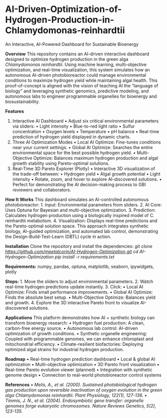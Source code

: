 # AI-Driven-Optimization-of-Hydrogen-Production-in-Chlamydomonas-reinhardtii
An Interactive, AI-Powered Dashboard for Sustainable Bioenergy

**Overview**
This repository contains an AI-driven interactive dashboard designed to optimize hydrogen production in the green alga *Chlamydomonas reinhardtii*. Using machine learning, multi-objective optimization, and real-time visualization, this system simulates how an autonomous AI-driven photobioreactor could manage environmental conditions to maximize hydrogen yield while maintaining algal health.
This proof-of-concept is aligned with the vision of teaching AI the “language of biology” and leveraging synthetic genomics, predictive modeling, and autonomous labs to engineer programmable organelles for bioenergy and biosustainability.

**Features**
1. Interactive AI Dashboard
	•	Adjust six critical environmental parameters via sliders:
	•	Light intensity
	•	Blue-to-red light ratio
	•	Sulfur concentration
	•	Oxygen levels
	•	Temperature
	•	pH balance
	•	Real-time prediction of hydrogen yield displayed in dynamic charts.
2. Three AI Optimization Modes
	•	Local AI Optimize: Fine-tunes conditions near your current settings.
	•	Global AI Optimize: Searches the entire environmental space for the best possible hydrogen yield.
	•	Multi-Objective Optimize: Balances maximum hydrogen production and algal growth stability using Pareto-optimal solutions.
3. Real-Time 3D Pareto Explorer (Plotly)
	•	Interactive 3D visualization of the trade-off between:
	•	Hydrogen yield
	•	Algal growth potential
	•	Light intensity
	•	Rotate, zoom, and hover to explore AI-discovered solutions.
	•	Perfect for demonstrating the AI decision-making process to GBI reviewers and collaborators.

**How It Works**
This dashboard simulates an AI-controlled autonomous photobioreactor:
	1.	Input: Environmental parameters from sliders.
	2.	AI Core: Uses Optuna for Bayesian and multi-objective optimization.
	3.	Prediction: Calculates hydrogen production using a biologically inspired model of C. reinhardtii metabolism.
	4.	Visualization: Displays real-time predictions and the Pareto-optimal solution space.
This approach integrates synthetic biology, AI-guided optimization, and automated lab control, demonstrating the Design-Build-Test-Learn (DBTL) cycle in action.

**Installation**
Clone the repository and install the dependencies:
*git clone https://github.com/mpetalcorin/AI-Hydrogen-Optimization.git
cd AI-Hydrogen-Optimization
pip install -r requirements.txt*

**Requirements:**
numpy, pandas, optuna, matplotlib, seaborn, ipywidgets, plotly

**Steps:**
	1.	Move the sliders to adjust environmental parameters.
	2.	Watch real-time hydrogen predictions update instantly.
	3.	Click:
	•	Local AI Optimize: Finds small performance improvements.
	•	Global AI Optimize: Finds the absolute best setup.
	•	Multi-Objective Optimize: Balances yield and growth.
	4.	Explore the 3D interactive Pareto front to visualize AI-discovered solutions.

**Applications**
This platform demonstrates how AI + synthetic biology can transform bioenergy research:
	•	Hydrogen fuel production: A clean, carbon-free energy source.
	•	Autonomous lab control: AI-driven optimization of growth conditions.
	•	Synthetic organelle engineering: Coupled with programmable genomes, we can enhance chloroplast and mitochondrial efficiency.
	•	Climate-resilient biofactories: Deploying optimized algal strains for industrial hydrogen production.

**Roadmap**
	•	Real-time hydrogen prediction dashboard
	•	Local & global AI optimization
	•	Multi-objective optimization
	•	3D Pareto front visualization
	•	Real-time Pareto evolution viewer (planned)
	•	Integration with synthetic genome design
	•	Connection to real-world photobioreactor control systems

**References**
	*•	Melis, A., et al. (2000). Sustained photobiological hydrogen gas production upon reversible inactivation of oxygen evolution in the green alga Chlamydomonas reinhardtii. Plant Physiology, 122(1), 127-136.
	•	Timmis, J. N., et al. (2004). Endosymbiotic gene transfer: organelle genomes forge eukaryotic chromosomes. Nature Reviews Genetics, 5(2), 123-135.*
